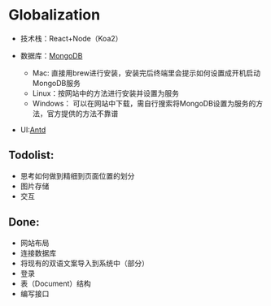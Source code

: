 # Globalization

+ 技术栈：React+Node（Koa2）
+ 数据库：[MongoDB](https://docs.mongodb.com/manual/administration/install-community/)

    + Mac: 直接用brew进行安装，安装完后终端里会提示如何设置成开机启动MongoDB服务
    + Linux：按网站中的方法进行安装并设置为服务
    + Windows： 可以在网站中下载，需自行搜索将MongoDB设置为服务的方法，官方提供的方法不靠谱
+ UI:[Antd](https://ant.design/docs/react/introduce-cn)

## Todolist:

 + 思考如何做到精细到页面位置的划分
 + 图片存储
 + 交互

## Done:

 + 网站布局
 + 连接数据库
 + 将现有的双语文案导入到系统中（部分）
 + 登录
 + 表（Document）结构
 + 编写接口
